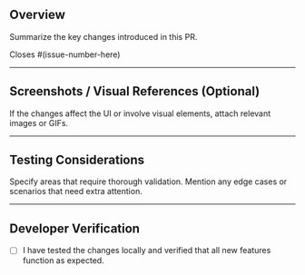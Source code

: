 ## **Overview**  

Summarize the key changes introduced in this PR.  

Closes #(issue-number-here)  

---

## **Screenshots / Visual References (Optional)**  

If the changes affect the UI or involve visual elements, attach relevant images or GIFs.  

---

## **Testing Considerations**  

Specify areas that require thorough validation. Mention any edge cases or scenarios that need extra attention.  

---

## **Developer Verification**  

- [ ] I have tested the changes locally and verified that all new features function as expected.